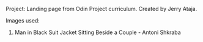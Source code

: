 Project: Landing page from Odin Project curriculum. Created by Jerry Ataja.

Images used:

1. Man in Black Suit Jacket Sitting Beside a Couple - Antoni Shkraba